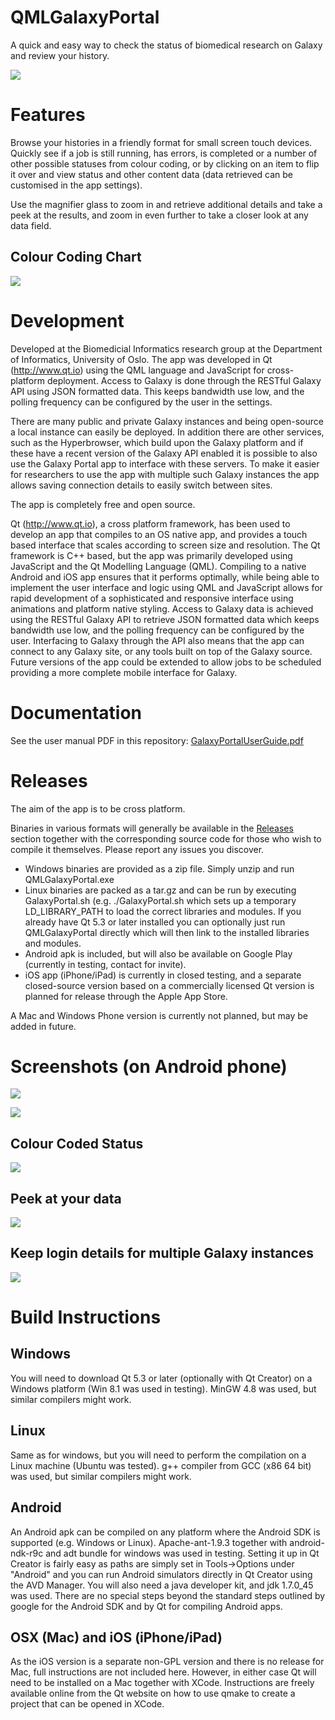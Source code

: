 QMLGalaxyPortal
===============

A quick and easy way to check the status of biomedical research on Galaxy and review your history.

![](http://i955.photobucket.com/albums/ae34/Bornich/FeatureGraphic_zpsff509d03.png)

# Features

Browse your histories in a friendly format for small screen touch devices. Quickly see if a job is still running, has errors, is completed or a number of other possible statuses from colour coding, or by clicking on an item to flip it over and view status and other content data (data retrieved can be customised in the app settings).

Use the magnifier glass to zoom in and retrieve additional details and take a peek at the results, and zoom in even further to take a closer look at any data field.

## Colour Coding Chart

![](http://i955.photobucket.com/albums/ae34/Bornich/StatesColourCoding_zps01d0782c.png)

# Development

Developed at the Biomedicial Informatics research group at the Department of Informatics, University of Oslo. The app was developed in Qt (http://www.qt.io) using the QML language and JavaScript for cross-platform deployment. Access to Galaxy is done through the RESTful Galaxy API using JSON formatted data. This keeps bandwidth use low, and the polling frequency can be configured by the user in the settings.

There are many public and private Galaxy instances and being open-source a local instance can easily be deployed. In addition there are other services, such as the Hyperbrowser, which build upon the Galaxy platform and if these have a recent version of the Galaxy API enabled it is possible to also use the Galaxy Portal app to interface with these servers. To make it easier for researchers to use the app with multiple such Galaxy instances the app allows saving connection details to easily switch between sites.

The app is completely free and open source.

Qt (http://www.qt.io), a cross platform framework, has been used to develop an app that compiles to an OS native app, and provides a touch based interface that scales according to screen size and resolution. The Qt framework is C++ based, but the app was primarily developed using JavaScript and the Qt Modelling Language (QML). Compiling to a native Android and iOS app ensures that it performs optimally, while being able to implement the user interface and logic using QML and JavaScript allows for rapid development of a sophisticated and responsive interface using animations and platform native styling.
Access to Galaxy data is achieved using the RESTful Galaxy API to retrieve JSON formatted data which keeps bandwidth use low, and the polling frequency can be configured by the user. Interfacing to Galaxy through the API also means that the app can connect to any Galaxy site, or any tools built on top of the Galaxy source. 
Future versions of the app could be extended to allow jobs to be scheduled providing a more complete mobile interface for Galaxy.

# Documentation

See the user manual PDF in this repository: [GalaxyPortalUserGuide.pdf](https://github.com/Tarostar/QMLGalaxyPortal/blob/master/GalaxyPortalUserGuide.pdf?raw=true)

# Releases

The aim of the app is to be cross platform.

Binaries in various formats will generally be available in the [Releases](https://github.com/Tarostar/QMLGalaxyPortal/releases) section together with the corresponding source code for those who wish to compile it themselves. Please report any issues you discover.

* Windows binaries are provided as a zip file. Simply unzip and run QMLGalaxyPortal.exe
* Linux binaries are packed as a tar.gz and can be run by executing GalaxyPortal.sh (e.g. ./GalaxyPortal.sh which sets up a temporary LD_LIBRARY_PATH to load the correct libraries and modules. If you already have Qt 5.3 or later installed you can optionally just run QMLGalaxyPortal directly which will then link to the installed libraries and modules.
* Android apk is included, but will also be available on Google Play (currently in testing, contact for invite).
* iOS app (iPhone/iPad) is currently in closed testing, and a separate closed-source version based on a commercially licensed Qt version is planned for release through the Apple App Store.

A Mac and Windows Phone version is currently not planned, but may be added in future.

# Screenshots (on Android phone)

![](http://i955.photobucket.com/albums/ae34/Bornich/Screenshot_2014-10-28-13-23-28_zpsbca8ea27.png)

![](http://i955.photobucket.com/albums/ae34/Bornich/Screenshot_2014-10-28-13-23-41_zps07f0c2c8.png)

## Colour Coded Status

![](http://i955.photobucket.com/albums/ae34/Bornich/HistoryItems_JobQueued_short_zps4f99b0b5.png)

## Peek at your data

![](http://i955.photobucket.com/albums/ae34/Bornich/peek_zps21288ea7.png)

## Keep login details for multiple Galaxy instances

![](http://i955.photobucket.com/albums/ae34/Bornich/Screenshot_2015-01-10-11-15-02_zpse28af239.png)

# Build Instructions

## Windows

You will need to download Qt 5.3 or later (optionally with Qt Creator) on a Windows platform (Win 8.1 was used in testing). MinGW 4.8 was used, but similar compilers might work.

## Linux

Same as for windows, but you will need to perform the compilation on a Linux machine (Ubuntu was tested). g++ compiler from GCC (x86 64 bit) was used, but similar compilers might work.

## Android

An Android apk can be compiled on any platform where the Android SDK is supported (e.g. Windows or Linux). Apache-ant-1.9.3 together with android-ndk-r9c and adt bundle for windows was used in testing. Setting it up in Qt Creator is fairly easy as paths are simply set in Tools->Options under "Android" and you can run Android simulators directly in Qt Creator using the AVD Manager. You will also need a java developer kit, and jdk 1.7.0_45 was used. There are no special steps beyond the standard steps outlined by google for the Android SDK and by Qt for compiling Android apps.

## OSX (Mac) and iOS (iPhone/iPad)

As the iOS version is a separate non-GPL version and there is no release for Mac, full instructions are not included here. However, in either case Qt will need to be installed on a Mac together with XCode. Instructions are freely available online from the Qt website on how to use qmake to create a project that can be opened in XCode.

